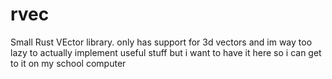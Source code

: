# rvec
Small Rust VEctor library. only has support for 3d vectors and im way too lazy to actually implement useful stuff but i want to have it here so i can get to it on my school computer
